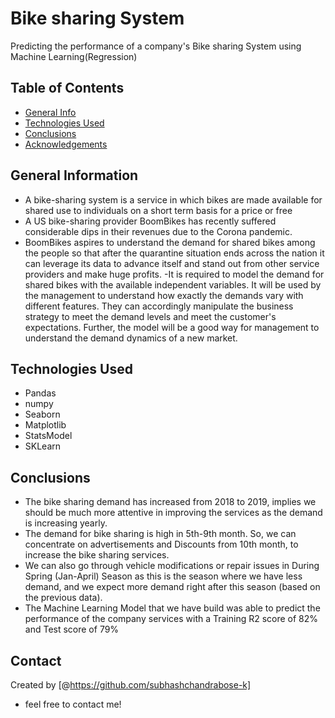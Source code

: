 # Bike sharing System
Predicting the performance of a company's Bike sharing System using Machine Learning(Regression)

## Table of Contents
* [General Info](#general-information)
* [Technologies Used](#technologies-used)
* [Conclusions](#conclusions)
* [Acknowledgements](#acknowledgements)

## General Information
- A bike-sharing system is a service in which bikes are made available for shared use to individuals on a short term basis for a price or free
- A US bike-sharing provider BoomBikes has recently suffered considerable dips in their revenues due to the Corona pandemic.
- BoomBikes aspires to understand the demand for shared bikes among the people so that after the quarantine situation ends across the nation it can leverage its data to advance itself and stand out from other service providers and make huge profits.
-It is required to model the demand for shared bikes with the available independent variables. It will be used by the management to understand how exactly the demands vary with different features. They can accordingly manipulate the business strategy to meet the demand levels and meet the customer's expectations. Further, the model will be a good way for management to understand the demand dynamics of a new market.

## Technologies Used
- Pandas
- numpy
- Seaborn
- Matplotlib
- StatsModel
- SKLearn

## Conclusions
- The bike sharing demand has increased from 2018 to 2019, implies we should be much more attentive in improving the services as the demand is increasing yearly. 
- The demand for bike sharing is high in 5th-9th month. So, we can concentrate on advertisements and Discounts from 10th month, to increase the bike sharing services. 
- We can also go through vehicle modifications or repair issues in During Spring (Jan-April) Season as this is the season where we have less demand, and we expect more demand right after this season (based on the previous data).
- The Machine Learning Model that we have build was able to predict the performance of the company services with a Training R2 score of 82% and Test score of 79%

## Contact
Created by [@https://github.com/subhashchandrabose-k]
 - feel free to contact me!
